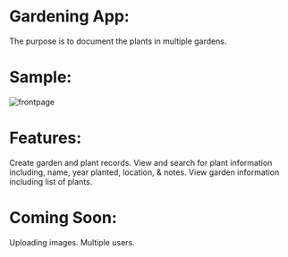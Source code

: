 # Gardening App:
The purpose is to document the plants in multiple gardens.

# Sample:
![frontpage](https://user-images.githubusercontent.com/81537101/132057004-fe4d0dea-3d75-4c02-a895-273a99c657b2.png)

# Features:
Create garden and plant records.
View and search for plant information including, name, year planted, location, & notes.
View garden information including list of plants.

# Coming Soon:
Uploading images.
Multiple users.
